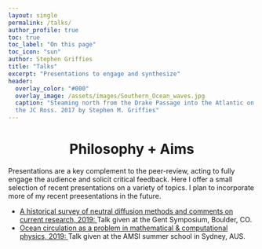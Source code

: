 ```yaml
---
layout: single 
permalink: /talks/
author_profile: true
toc: true
toc_label: "On this page"
toc_icon: "sun"
author: Stephen Griffies
title: "Talks"
excerpt: "Presentations to engage and synthesize"
header:
  overlay_color: "#000"
  overlay_image: /assets/images/Southern_Ocean_waves.jpg
  caption: "Steaming north from the Drake Passage into the Atlantic on
  the JC Ross. 2017 by Stephen M. Griffies"
---
```



#  <center> Philosophy + Aims </center>

<p align="justify">

Presentations are a key complement to the peer-review, acting to fully
engage the audience and solicit critical feedback.  Here I offer a
small selection of recent presentations on a variety of topics.  I
plan to incorporate more of my recent preesentations in the future.

</p>


<ul>

<li><a
href="https://github.com/StephenGriffies/documents/blob/master/Gent_symposium2019/Griffies_talk_Gent_symposium.pdf">
A historical survey of neutral diffusion methods and comments on
current research, 2019: </a> Talk given at the Gent Symposium,
Boulder, CO.  </li>

<li><a
href="https://github.com/StephenGriffies/documents/blob/master/OceanCirculation2019/Griffies_AMSI_2019.pdf">
Ocean circulation as a problem in mathematical & computational
physics, 2019: </a> Talk given at the AMSI summer school in Sydney,
AUS. </li>

</ul>

